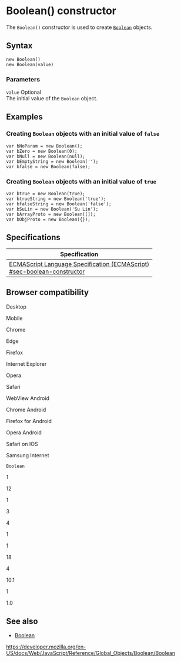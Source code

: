 Boolean() constructor
=====================

The `Boolean()` constructor is used to create [`Boolean`](../boolean) objects.

Syntax
------

    new Boolean()
    new Boolean(value)

### Parameters

 `value` <span class="badge inline optional">Optional</span>   
The initial value of the `Boolean` object.

Examples
--------

### Creating `Boolean` objects with an initial value of `false`

    var bNoParam = new Boolean();
    var bZero = new Boolean(0);
    var bNull = new Boolean(null);
    var bEmptyString = new Boolean('');
    var bfalse = new Boolean(false);

### Creating `Boolean` objects with an initial value of `true`

    var btrue = new Boolean(true);
    var btrueString = new Boolean('true');
    var bfalseString = new Boolean('false');
    var bSuLin = new Boolean('Su Lin');
    var bArrayProto = new Boolean([]);
    var bObjProto = new Boolean({});

Specifications
--------------

<table><thead><tr class="header"><th>Specification</th></tr></thead><tbody><tr class="odd"><td><a href="https://tc39.es/ecma262/#sec-boolean-constructor">ECMAScript Language Specification (ECMAScript)<br />
<span class="small">#sec-boolean-constructor</span></a></td></tr></tbody></table>

Browser compatibility
---------------------

Desktop

Mobile

Chrome

Edge

Firefox

Internet Explorer

Opera

Safari

WebView Android

Chrome Android

Firefox for Android

Opera Android

Safari on IOS

Samsung Internet

`Boolean`

1

12

1

3

4

1

1

18

4

10.1

1

1.0

See also
--------

-   [Boolean](https://developer.mozilla.org/en-US/docs/Glossary/Boolean)

<a href="https://developer.mozilla.org/en-US/docs/Web/JavaScript/Reference/Global_Objects/Boolean/Boolean" class="_attribution-link">https://developer.mozilla.org/en-US/docs/Web/JavaScript/Reference/Global_Objects/Boolean/Boolean</a>
